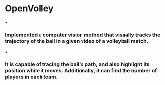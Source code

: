 # OpenVolley
•
### Implemented a computer vision method that visually tracks the trajectory of the ball in a given video of a volleyball match.

•
### It is capable of tracing the ball's path, and also highlight its position while it moves. Additionally, it can find the number of players in each team.
